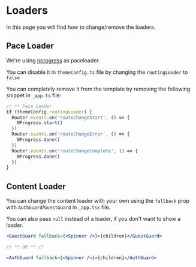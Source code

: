 # Loaders

In this page you will find how to change/remove the loaders.

## Pace Loader

We're using [nprogress](https://github.com/rstacruz/nprogress) as paceloader.

You can disable it in `themeConfig.ts` file by changing the `routingLoader` to `false`

You can completely remove it from the template by removing the following snippet in `_app.ts` file:

```jsx
// ** Pace Loader
if (themeConfig.routingLoader) {
  Router.events.on('routeChangeStart', () => {
    NProgress.start()
  })
  Router.events.on('routeChangeError', () => {
    NProgress.done()
  })
  Router.events.on('routeChangeComplete', () => {
    NProgress.done()
  })
}
```

## Content Loader

You can change the content loader with your own using the `fallback` prop with `AuthGuard`/`GuestGuard` in `_app.tsx` file.

You can also pass `null` instead of a loader, if you don't want to show a loader.

```jsx
<GuestGuard fallback={<Spinner />}>{children}</GuestGuard>

// ** OR ** //

<AuthGuard fallback={<Spinner />}>{children}</AuthGuard>
```
